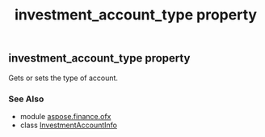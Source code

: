 ﻿---
title: investment_account_type property
second_title: Aspose.Finance for Python via .NET API References
description: 
type: docs
weight: 50
url: /python-net/aspose.finance.ofx/investmentaccountinfo/investment_account_type/
is_root: false
---

## investment_account_type property


Gets or sets the type of account.

### See Also
* module [aspose.finance.ofx](../../)
* class [InvestmentAccountInfo](/finance/python-net/aspose.finance.ofx/investmentaccountinfo)
